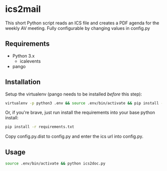 # ics2mail

This short Python script reads an ICS file and creates a PDF agenda for the weekly AV meeting. Fully configurable by changing values in config.py

## Requirements

- Python 3.x
  - icalevents
- pango
  
## Installation

Setup the virtualenv (pango needs to be installed *before* this step):

```bash
virtualenv -p python3 .env && source .env/bin/activate && pip install -r requirements.txt
``` 

Or, if you're brave, just run install the requirements into your base python install:

```bash
pip install -r requirements.txt
```

Copy config.py.dist to config.py and enter the ics url into config.py.

## Usage

```bash
source .env/bin/activate && python ics2doc.py
```
